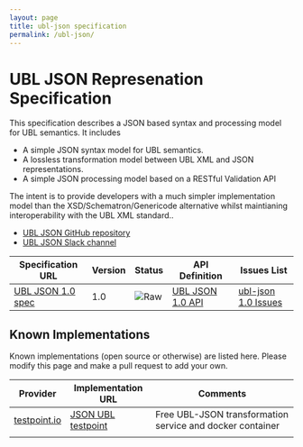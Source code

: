 ```yaml
---
layout: page
title: ubl-json specification
permalink: /ubl-json/
---
```


# UBL JSON Represenation Specification

This specification describes a JSON based syntax and processing model for UBL semantics. It includes

* A simple JSON syntax model for UBL semantics.
* A lossless transformation model between UBL XML and JSON representations.
* A simple JSON processing model based on a RESTful Validation API

The intent is to provide developers with a much simpler implementation model than the XSD/Schematron/Genericode alternative whilst maintianing interoperability with the UBL XML standard..

* [UBL JSON GitHub repository](https://github.com/ausdigital/ausdigital-ubl-json)
* [UBL JSON Slack channel](https://ausdigital.slack.com/messages/spec-ubl-json/)

| Specification URL | Version | Status | API Definition | Issues List |
| ----------------- | ------  | ------ | -------------- | ----------- |
| [UBL JSON 1.0 spec](http://ausdigital-ubl-json.readthedocs.io/) | 1.0 | ![Raw](http://rfc.unprotocols.org/spec:2/COSS/raw.svg) | [UBL JSON 1.0 API](https://app.swaggerhub.com/api/ausdigital/ausdigital-ubl-json/1.0.0)   | [ubl-json 1.0 Issues](https://github.com/ausdigital/ausdigital-ubl-json/issues)  |

## Known Implementations

Known implementations (open source or otherwise) are listed here.  Please modify this page and make a pull request to add your own.

|Provider|Implementation URL|Comments|
|--------|------------------|--------|
|[testpoint.io](http://testpoint.io/) | [JSON UBL testpoint](http://testpoint.io/ubl-json)| Free UBL-JSON transformation service and docker container|
|  |  |  |
